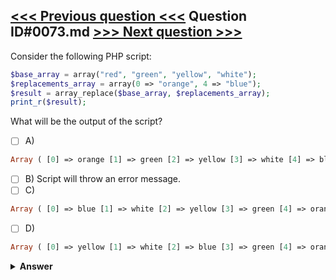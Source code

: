 [<<< Previous question <<<](0072.md)   Question ID#0073.md   [>>> Next question >>>](0074.md)
---

Consider the following PHP script:
```php
$base_array = array("red", "green", "yellow", "white");
$replacements_array = array(0 => "orange", 4 => "blue");
$result = array_replace($base_array, $replacements_array);
print_r($result);
```
What will be the output of the script?

- [ ] A)
```php
Array ( [0] => orange [1] => green [2] => yellow [3] => white [4] => blue )
```

- [ ] B) Script will throw an error message.
- [ ] C)
```php
Array ( [0] => blue [1] => white [2] => yellow [3] => green [4] => orange )
```

- [ ] D)
```php
Array ( [0] => yellow [1] => white [2] => blue [3] => green [4] => orange )
```


<details><summary><b>Answer</b></summary>
<p>
  Answer: <strong>A</strong>
</p>
</details>
